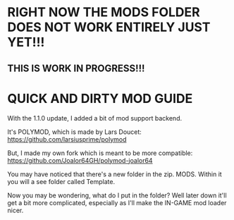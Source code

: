 # RIGHT NOW THE MODS FOLDER DOES NOT WORK ENTIRELY JUST YET!!!
## THIS IS WORK IN PROGRESS!!!

# QUICK AND DIRTY MOD GUIDE

With the 1.1.0 update, I added a bit of mod support backend.

It's POLYMOD, which is made by Lars Doucet: https://github.com/larsiusprime/polymod

But, I made my own fork which is meant to be more compatible: https://github.com/Joalor64GH/polymod-joalor64

You may have noticed that there's a new folder in the zip. MODS. Within it you will a see folder called Template.

Now you may be wondering, what do I put in the folder? Well later down it'll get a bit more complicated, especially as I'll make the IN-GAME mod loader nicer.